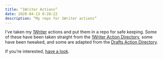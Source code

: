 ```yaml
--- 
title: “1Writer Actions”
date: 2020-04-13 0:28:22
description: “My repo for 1Writer actions”
---
```


I’ve taken my [1Writer]( http://1writerapp.com/ ) actions and put them in a repo for safe keeping. Some of these have been taken straight from the [1Writer Action Directory]( http://1writerapp.com/actiondir), some have been tweaked, and some are adapted from the [Drafts Action Directory]( https://actions.getdrafts.com/ ). 

If you’re interested, [have a look]( https://github.com/quakerpunk/onewriter-actions).